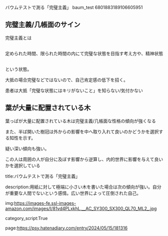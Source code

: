 バウムテストで測る「完璧主義」
baum_test
6801883189106605951



## 完璧主義/几帳面のサイン



完璧主義とは



<pre>

定められた時間、限られた時間の内にて完璧な状態を目指す考え方や、精神状態のことである。

</pre>



という状態。



大抵の場合完璧などではないので、自己肯定感の低下を招く。



患者は大抵「完璧な状態にはキリがないこと」を知らない/気付かない







## 葉が大量に配置されている木



葉っぱが大量に配置されている木は完璧主義/几帳面な性格の傾向が強くなる



また、半ば開いた樹冠は外からの影響を中へ取り入れて良いのかどうかを選択する知性を示す。



疑い深い傾向も強い。



この人は周囲の人が自分に及ぼす影響から逆算し、内的世界に影響を与えて良いかを選択している











































title:バウムテストで測る「完璧主義」



description:用紙に対して極端に小さい木を書いた場合は次の傾向が強い。自分が重要な人間でないという感情。広い世界によって圧倒された自己。



img:https://images-fe.ssl-images-amazon.com/images/I/81vd4PLxkhL.__AC_SY300_SX300_QL70_ML2_.jpg



category_script:True









page:https://psy.hatenadiary.com/entry/2024/05/15/181316
